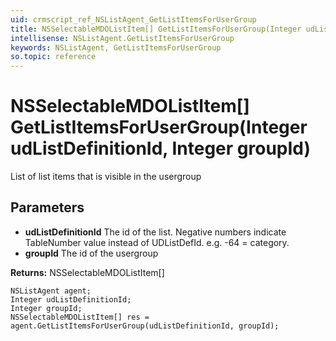 ```yaml
---
uid: crmscript_ref_NSListAgent_GetListItemsForUserGroup
title: NSSelectableMDOListItem[] GetListItemsForUserGroup(Integer udListDefinitionId, Integer groupId)
intellisense: NSListAgent.GetListItemsForUserGroup
keywords: NSListAgent, GetListItemsForUserGroup
so.topic: reference
---
```


# NSSelectableMDOListItem[] GetListItemsForUserGroup(Integer udListDefinitionId, Integer groupId)

List of list items that is visible in the usergroup

## Parameters

* **udListDefinitionId** The id of the list. Negative numbers indicate TableNumber value instead of UDListDefId. e.g. -64 = category.
* **groupId** The id of the usergroup

**Returns:** NSSelectableMDOListItem[]

```crmscript
NSListAgent agent;
Integer udListDefinitionId;
Integer groupId;
NSSelectableMDOListItem[] res = agent.GetListItemsForUserGroup(udListDefinitionId, groupId);
```

